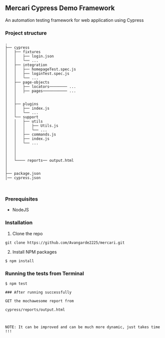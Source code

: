 ## Mercari Cypress Demo Framework
An automation testing framework for web application using Cypress


### Project structure
```
.
├── cypress
│   ├── fixtures
│   │   ├── login.json
│   │   └── ...
│   ├── integration
│   │   ├── homepageTest.spec.js
│   │   ├── loginTest.spec.js
│   │   └── ...
│   ├── page-objects
│   │   ├── locators──────── ...
│   │   ├── pages─────────── ...
│   │   
│   │   
│   ├── plugins
│   │   ├── index.js
│   │   └── ...
│   └── support
│   │   ├── utils
│   │   │   ├── Utils.js
│   │   │   └── ...
│   │   ├── commands.js
│   │   ├── index.js
│   │   └── ...
│   │
│   │
│   │
│   └──── reports── output.html
│       
│
├── package.json
│── cypress.json



```

### Prerequisites
- NodeJS

### Installation
1. Clone the repo
```
git clone https://github.com/Avangarde2225/mercari.git
```
2. Install NPM packages
```
$ npm install
```
### Running the tests from Terminal
```
$ npm test

### After running successfully 

GET the mochawesome report from

cypress/reports/output.html



NOTE: It can be improved and can be much more dynamic, just takes time !!!
